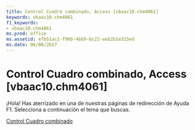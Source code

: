 ```yaml
---
title: Control Cuadro combinado, Access [vbaac10.chm4061]
keywords: vbaac10.chm4061
f1_keywords:
- vbaac10.chm4061
ms.prod: office
ms.assetid: e7b51ac1-f96b-4bb9-bc22-eeb2b1e315ed
ms.date: 06/08/2017
---
```





# Control Cuadro combinado, Access [vbaac10.chm4061]

¡Hola! Has aterrizado en una de nuestras páginas de redirección de Ayuda F1. Selecciona a continuación el tema que buscas.


 [Control Cuadro combinado](http://msdn.microsoft.com/library/combo-box-control%28Office.15%29.aspx)


